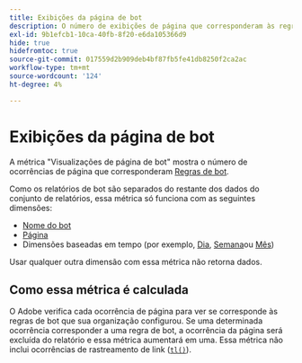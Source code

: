 ```yaml
---
title: Exibições da página de bot
description: O número de exibições de página que corresponderam às regras de bot.
exl-id: 9b1efcb1-10ca-40fb-8f20-e6da105366d9
hide: true
hidefromtoc: true
source-git-commit: 017559d2b909deb4bf87fb5fe41db8250f2ca2ac
workflow-type: tm+mt
source-wordcount: '124'
ht-degree: 4%

---
```


# Exibições da página de bot

A métrica &quot;Visualizações de página de bot&quot; mostra o número de ocorrências de página que corresponderam [Regras de bot](/help/admin/admin/c-manage-report-suites/c-edit-report-suites/general/bot-removal/bot-rules.md).

Como os relatórios de bot são separados do restante dos dados do conjunto de relatórios, essa métrica só funciona com as seguintes dimensões:

* [Nome do bot](../dimensions/bot-name.md)
* [Página](../dimensions/page.md)
* Dimensões baseadas em tempo (por exemplo, [Dia](../dimensions/day.md), [Semana](../dimensions/week.md)ou [Mês](../dimensions/month.md))

Usar qualquer outra dimensão com essa métrica não retorna dados.

## Como essa métrica é calculada

O Adobe verifica cada ocorrência de página para ver se corresponde às regras de bot que sua organização configurou. Se uma determinada ocorrência corresponder a uma regra de bot, a ocorrência da página será excluída do relatório e essa métrica aumentará em uma. Essa métrica não inclui ocorrências de rastreamento de link ([`tl()`](/help/implement/vars/functions/tl-method.md)).
